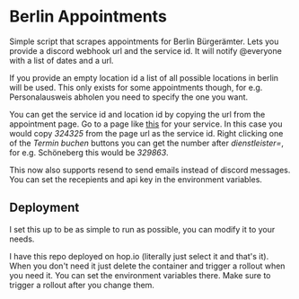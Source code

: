 # Berlin Appointments

Simple script that scrapes appointments for Berlin Bürgerämter.
Lets you provide a discord webhook url and the service id. It will notify @everyone with a list of dates and a url.

If you provide an empty location id a list of all possible locations in berlin will be used. This only exists for some appointments though, for e.g. Personalausweis abholen you need to specify the one you want.

You can get the service id and location id by copying the url from the appointment page. Go to a page like [this](https://service.berlin.de/dienstleistung/324325/) for your service. In this case you would copy _324325_ from the page url as the service id. Right clicking one of the _Termin buchen_ buttons you can get the number after _dienstleister=_, for e.g. Schöneberg this would be _329863_.

This now also supports resend to send emails instead of discord messages. You can set the recepients and api key in the environment variables.

## Deployment

I set this up to be as simple to run as possible, you can modify it to your needs.

I have this repo deployed on hop.io (literally just select it and that's it). When you don't need it just delete the container and trigger a rollout when you need it. You can set the environment variables there. Make sure to trigger a rollout after you change them.
